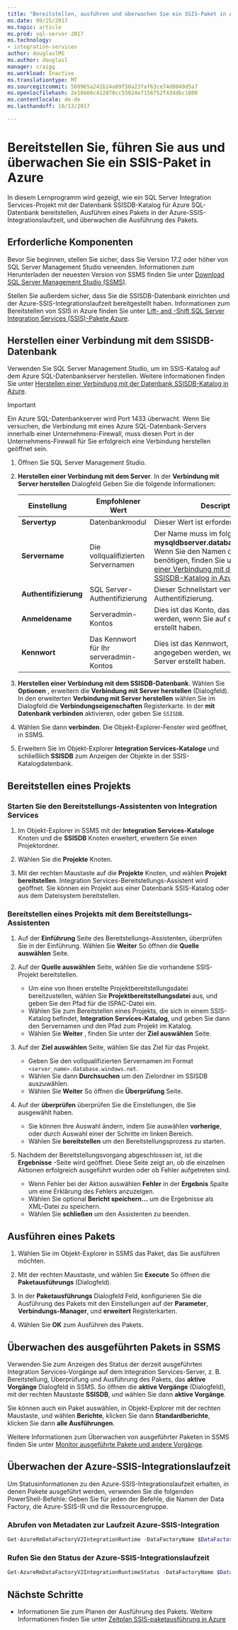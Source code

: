 ```yaml
---
title: "Bereitstellen, ausführen und überwachen Sie ein SSIS-Paket in Azure | Microsoft Docs"
ms.date: 09/25/2017
ms.topic: article
ms.prod: sql-server-2017
ms.technology:
- integration-services
author: douglaslMS
ms.author: douglasl
manager: craigg
ms.workload: Inactive
ms.translationtype: MT
ms.sourcegitcommit: 560965a241b24a09f50a23faf63ce74d0049d5a7
ms.openlocfilehash: 2e16666c412870cc55024e7156752f43ddbc1800
ms.contentlocale: de-de
ms.lasthandoff: 10/13/2017

---
```

# <a name="deploy-run-and-monitor-an-ssis-package-on-azure"></a>Bereitstellen Sie, führen Sie aus und überwachen Sie ein SSIS-Paket in Azure
In diesem Lernprogramm wird gezeigt, wie ein SQL Server Integration Services-Projekt mit der Datenbank SSISDB-Katalog für Azure SQL-Datenbank bereitstellen, Ausführen eines Pakets in der Azure-SSIS-Integrationslaufzeit, und überwachen die Ausführung des Pakets.

## <a name="prerequisites"></a>Erforderliche Komponenten

Bevor Sie beginnen, stellen Sie sicher, dass Sie Version 17.2 oder höher von SQL Server Management Studio verwenden. Informationen zum Herunterladen der neuesten Version von SSMS finden Sie unter [Download SQL Server Management Studio (SSMS)](https://docs.microsoft.com/sql/ssms/download-sql-server-management-studio-ssms).

Stellen Sie außerdem sicher, dass Sie die SSISDB-Datenbank einrichten und der Azure-SSIS-Integrationslaufzeit bereitgestellt haben. Informationen zum Bereitstellen von SSIS in Azure finden Sie unter [Lift- and -Shift SQL Server Integration Services (SSIS)-Pakete Azure](https://docs.microsoft.com/en-us/azure/data-factory/tutorial-deploy-ssis-packages-azure).

## <a name="connect-to-the-ssisdb-database"></a>Herstellen einer Verbindung mit dem SSISDB-Datenbank

Verwenden Sie SQL Server Management Studio, um im SSIS-Katalog auf dem Azure SQL-Datenbankserver herstellen. Weitere Informationen finden Sie unter [Herstellen einer Verbindung mit der Datenbank SSISDB-Katalog in Azure](ssis-azure-connect-to-catalog-database.md).

> [!IMPORTANT]
> Ein Azure SQL-Datenbankserver wird Port 1433 überwacht. Wenn Sie versuchen, die Verbindung mit eines Azure SQL-Datenbank-Servers innerhalb einer Unternehmens-Firewall, muss diesen Port in der Unternehmens-Firewall für Sie erfolgreich eine Verbindung herstellen geöffnet sein.

1. Öffnen Sie SQL Server Management Studio.

2. **Herstellen einer Verbindung mit dem Server**. In der **Verbindung mit Server herstellen** Dialogfeld Geben Sie die folgende Informationen:

   | Einstellung       | Empfohlener Wert | Description | 
   | ------------ | ------------------ | ------------------------------------------------- | 
   | **Servertyp** | Datenbankmodul | Dieser Wert ist erforderlich. |
   | **Servername** | Die vollqualifizierten Servernamen | Der Name muss im folgenden Format: **mysqldbserver.database.windows.net**. Wenn Sie den Namen des Servers benötigen, finden Sie unter [Herstellen einer Verbindung mit der Datenbank SSISDB-Katalog in Azure](ssis-azure-connect-to-catalog-database.md). |
   | **Authentifizierung** | SQL Server-Authentifizierung | Dieser Schnellstart verwendet SQL-Authentifizierung. |
   | **Anmeldename** | Serveradmin-Kontos | Dies ist das Konto, das Sie angegeben werden, wenn Sie auf den Server erstellt haben. |
   | **Kennwort** | Das Kennwort für Ihr serveradmin-Kontos | Dies ist das Kennwort, das Sie angegeben werden, wenn Sie auf den Server erstellt haben. |

3. **Herstellen einer Verbindung mit dem SSISDB-Datenbank**. Wählen Sie **Optionen** , erweitern die **Verbindung mit Server herstellen** (Dialogfeld). In den erweiterten **Verbindung mit Server herstellen** wählen Sie im Dialogfeld die **Verbindungseigenschaften** Registerkarte. In der **mit Datenbank verbinden** aktivieren, oder geben Sie `SSISDB`.

4. Wählen Sie dann **verbinden**. Die Objekt-Explorer-Fenster wird geöffnet, in SSMS. 

5. Erweitern Sie im Objekt-Explorer **Integration Services-Kataloge** und schließlich **SSISDB** zum Anzeigen der Objekte in der SSIS-Katalogdatenbank.

## <a name="deploy-a-project"></a>Bereitstellen eines Projekts

### <a name="start-the-integration-services-deployment-wizard"></a>Starten Sie den Bereitstellungs-Assistenten von Integration Services
1. Im Objekt-Explorer in SSMS mit der **Integration Services-Kataloge** Knoten und die **SSISDB** Knoten erweitert, erweitern Sie einen Projektordner.

2.  Wählen Sie die **Projekte** Knoten.

3.  Mit der rechten Maustaste auf die **Projekte** Knoten, und wählen **Projekt bereitstellen**. Integration Services-Bereitstellungs-Assistent wird geöffnet. Sie können ein Projekt aus einer Datenbank SSIS-Katalog oder aus dem Dateisystem bereitstellen.

### <a name="deploy-a-project-with-the-deployment-wizard"></a>Bereitstellen eines Projekts mit dem Bereitstellungs-Assistenten
1. Auf der **Einführung** Seite des Bereitstellungs-Assistenten, überprüfen Sie in der Einführung. Wählen Sie **Weiter** So öffnen die **Quelle auswählen** Seite.

2. Auf der **Quelle auswählen** Seite, wählen Sie die vorhandene SSIS-Projekt bereitstellen.
    -   Um eine von Ihnen erstellte Projektbereitstellungsdatei bereitzustellen, wählen Sie **Projektbereitstellungsdatei** aus, und geben Sie den Pfad für die ISPAC-Datei ein.
    -   Wählen Sie zum Bereitstellen eines Projekts, die sich in einem SSIS-Katalog befindet, **Integration Services-Katalog**, und geben Sie dann den Servernamen und den Pfad zum Projekt im Katalog.
    -   Wählen Sie **Weiter** , finden Sie unter der **Ziel auswählen** Seite.
  
3.  Auf der **Ziel auswählen** Seite, wählen Sie das Ziel für das Projekt.
    -   Geben Sie den vollqualifizierten Servernamen im Format `<server_name>.database.windows.net`.
    -   Wählen Sie dann **Durchsuchen** um den Zielordner im SSISDB auszuwählen.
    -   Wählen Sie **Weiter** So öffnen die **Überprüfung** Seite.  
  
4.  Auf der **überprüfen** überprüfen Sie die Einstellungen, die Sie ausgewählt haben.
    -   Sie können Ihre Auswahl ändern, indem Sie auswählen **vorherige**, oder durch Auswahl einer der Schritte im linken Bereich.
    -   Wählen Sie **bereitstellen** um den Bereitstellungsprozess zu starten.
  
5.  Nachdem der Bereitstellungsvorgang abgeschlossen ist, ist die **Ergebnisse** -Seite wird geöffnet. Diese Seite zeigt an, ob die einzelnen Aktionen erfolgreich ausgeführt wurden oder ob Fehler aufgetreten sind.
    -   Wenn Fehler bei der Aktion auswählen **Fehler** in der **Ergebnis** Spalte um eine Erklärung des Fehlers anzuzeigen.
    -   Wählen Sie optional **Bericht speichern...**  um die Ergebnisse als XML-Datei zu speichern.
    -   Wählen Sie **schließen** um den Assistenten zu beenden.

## <a name="run-a-package"></a>Ausführen eines Pakets

1. Wählen Sie im Objekt-Explorer in SSMS das Paket, das Sie ausführen möchten.

2. Mit der rechten Maustaste, und wählen Sie **Execute** So öffnen die **Paketausführungs** (Dialogfeld).

3.  In der **Paketausführungs** Dialogfeld Feld, konfigurieren Sie die Ausführung des Pakets mit den Einstellungen auf der **Parameter**, **Verbindungs-Manager**, und **erweitert**  Registerkarten.

4.  Wählen Sie **OK** zum Ausführen des Pakets.

## <a name="monitor-the-running-package-in-ssms"></a>Überwachen des ausgeführten Pakets in SSMS

Verwenden Sie zum Anzeigen des Status der derzeit ausgeführten Integration Services-Vorgänge auf dem Integration Services-Server, z. B. Bereitstellung, Überprüfung und Ausführung des Pakets, das **aktive Vorgänge** Dialogfeld in SSMS. So öffnen die **aktive Vorgänge** (Dialogfeld), mit der rechten Maustaste **SSISDB**, und wählen Sie dann **aktive Vorgänge**.

Sie können auch ein Paket auswählen, in Objekt-Explorer mit der rechten Maustaste, und wählen **Berichte**, klicken Sie dann **Standardberichte**, klicken Sie dann **alle Ausführungen**.

Weitere Informationen zum Überwachen von ausgeführter Paketen in SSMS finden Sie unter [Monitor ausgeführte Pakete und andere Vorgänge](https://docs.microsoft.com/en-us/sql/integration-services/performance/monitor-running-packages-and-other-operations).

## <a name="monitor-the-azure-ssis-integration-runtime"></a>Überwachen der Azure-SSIS-Integrationslaufzeit

Um Statusinformationen zu den Azure-SSIS-Integrationslaufzeit erhalten, in denen Pakete ausgeführt werden, verwenden Sie die folgenden PowerShell-Befehle: Geben Sie für jeden der Befehle, die Namen der Data Factory, die Azure-SSIS-IR und die Ressourcengruppe.

### <a name="get-metadata-about-the-azure-ssis-integration-runtime"></a>Abrufen von Metadaten zur Laufzeit Azure-SSIS-Integration

```powershell
Get-AzureRmDataFactoryV2IntegrationRuntime -DataFactoryName $DataFactoryName -Name $AzureSsisIRName -ResourceGroupName $ResourceGroupName
```

### <a name="get-the-status-of-the-azure-ssis-integration-runtime"></a>Rufen Sie den Status der Azure-SSIS-Integrationslaufzeit

```powershell
Get-AzureRmDataFactoryV2IntegrationRuntimeStatus -DataFactoryName $DataFactoryName -Name $AzureSsisIRName -ResourceGroupName $ResourceGroupName
```

## <a name="next-steps"></a>Nächste Schritte
- Informationen Sie zum Planen der Ausführung des Pakets. Weitere Informationen finden Sie unter [Zeitplan SSIS-paketausführung in Azure](ssis-azure-schedule-packages.md)

